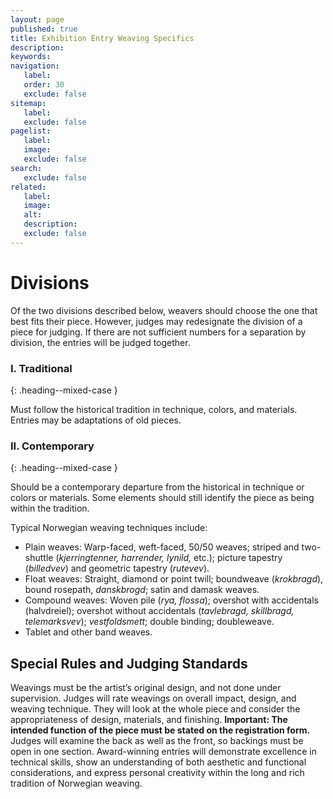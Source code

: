 ```yaml
---
layout: page
published: true
title: Exhibition Entry Weaving Specifics
description:
keywords:
navigation:
   label:
   order: 30
   exclude: false
sitemap:
   label:
   exclude: false
pagelist:
   label:
   image:
   exclude: false  
search:
   exclude: false
related:
   label:
   image:
   alt:
   description:
   exclude: false
---
```

Divisions
=========
Of the two divisions described below, weavers should choose the one that best fits their piece. However, judges may redesignate the division of a piece for judging. If there are not sufficient numbers for a separation by division, the entries will be judged together.

### I. Traditional
{: .heading--mixed-case }

Must follow the historical tradition in technique, colors, and materials. Entries may be adaptations of old pieces.

### II. Contemporary
{: .heading--mixed-case }

Should be a contemporary departure from the historical in technique or colors or materials. Some elements should still identify the piece as being within the tradition.

Typical Norwegian weaving techniques include:

* Plain weaves: Warp-faced, weft-faced, 50/50 weaves; striped and two-shuttle (_kjerringtenner, harrender, lynild,_ etc.); picture tapestry (_billedvev_) and geometric tapestry (_rutevev_).
* Float weaves: Straight, diamond or point twill; boundweave (_krokbragd_), bound rosepath, _danskbrogd_; satin and damask weaves.
* Compound weaves: Woven pile (_rya, flossa_); overshot with accidentals (halvdreiel); overshot without accidentals (_tavlebragd, skillbragd,_ _telemarksvev_); _vestfoldsmett_; double binding; doubleweave.
* Tablet and other band weaves.

## Special Rules and Judging Standards

Weavings must be the artist’s original design, and not done under supervision. Judges will rate weavings on overall impact, design, and weaving technique. They will look at the whole piece and consider the appropriateness of design, materials, and finishing. **Important: The intended function of the piece must be stated on the registration form.** Judges will examine the back as well as the front, so backings must be open in one section. Award-winning entries will demonstrate excellence in technical skills, show an understanding of both aesthetic and functional considerations, and express personal creativity within the long and rich tradition of Norwegian weaving.